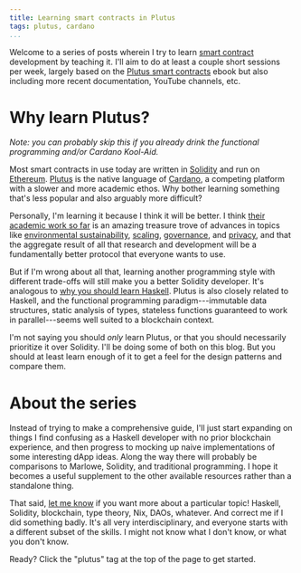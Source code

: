 ```yaml
---
title: Learning smart contracts in Plutus
tags: plutus, cardano
...
```


Welcome to a series of posts wherein I try to learn [smart contract][smart-contract]
development by teaching it. I'll aim to do at least a couple short sessions per
week, largely based on the [Plutus smart contracts][leanpub] ebook but also including
more recent documentation, YouTube channels, etc.

<!-- TODO what does he mean by it doesn't have data types? investigate that.
something about Scott representation? -->

# Why learn Plutus?

*Note: you can probably skip this if you already drink the functional
programming and/or Cardano Kool-Aid.*

Most smart contracts in use today are written in [Solidity][solidity] and run
on [Ethereum][ethereum]. [Plutus][plutus] is the native language of
[Cardano][cardano], a competing platform with a slower and more academic ethos.
Why bother learning something that's less popular and also arguably more
difficult?

Personally, I'm learning it because I think it will be better. I think [their
academic work so far][papers] is an amazing treasure trove of advances in
topics like [environmental sustainability][pos], [scaling][hydra],
[governance][treasury], and [privacy][privacy], and that the aggregate result
of all that research and development will be a fundamentally better protocol
that everyone wants to use.

But if I'm wrong about all that, learning another programming style with
different trade-offs will still make you a better Solidity developer. It's
analogous to [why you should learn Haskell][why-haskell]. Plutus is also
closely related to Haskell, and the functional programming paradigm---immutable
data structures, static analysis of types, stateless functions guaranteed to
work in parallel---seems well suited to a blockchain context.

I'm not saying you should *only* learn Plutus, or that you should necessarily
prioritize it over Solidity. I'll be doing some of both on this blog. But you
should at least learn enough of it to get a feel for the design patterns and
compare them.

# About the series

Instead of trying to make a comprehensive guide, I'll just start expanding on
things I find confusing as a Haskell developer with no prior blockchain
experience, and then progress to mocking up naive implementations of some
interesting dApp ideas. Along the way there will probably be comparisons to
Marlowe, Solidity, and traditional programming. I hope it becomes a
useful supplement to the other available resources rather than a standalone
thing.

That said, [let me know](/about.html) if you want more about a particular
topic! Haskell, Solidity, blockchain, type theory, Nix, DAOs, whatever. And
correct me if I did something badly. It's all very interdisciplinary, and
everyone starts with a different subset of the skills. I might not know what I
don't know, or what you don't know.

Ready? Click the "plutus" tag at the top of the page to get started.

[cardano]: https://cardano.org/
[ethereum]: https://ethereum.org/en/
[haskell]: https://www.haskell.org/
[hydra]: https://iohk.io/en/research/library/papers/hydrafast-isomorphic-state-channels/
[leanpub]: https://leanpub.com/plutus-smart-contracts
[overview]: ../../05/plutus-overview/index.html
[papers]: https://iohk.io/en/research/library/
[plutus]: https://docs.cardano.org/projects/plutus/en/latest/
[pos]: https://iohk.io/en/research/library/papers/ouroborosa-provably-secure-proof-of-stake-blockchain-protocol/
[privacy]: https://iohk.io/en/research/library/papers/ouroboros-crypsinousprivacy-preserving-proof-of-stake/
[smart-contract]: https://www.investopedia.com/terms/s/smart-contracts.asp
[solidity]: https://docs.soliditylang.org/en/v0.5.3/solidity-by-example.html
[treasury]: https://iohk.io/en/research/library/papers/a-treasury-system-for-cryptocurrenciesenabling-better-collaborative-intelligence/
[why-haskell]: https://dev.to/mpodlasin/5-practical-reasons-why-your-next-programming-language-to-learn-should-be-haskell-gc
[why-learn]: ../why-learn-plutus/index.html
